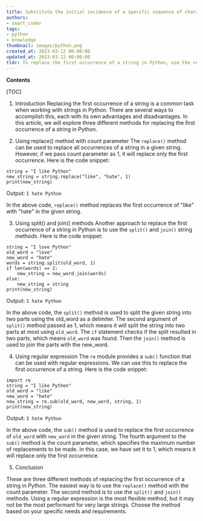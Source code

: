 ```yaml
---
title: Substitute the initial incidence of a specific sequence of characters in python
authors:
- smart_coder
tags:
- python
- knowledge
thumbnail: images/python.png
created_at: 2023-03-12 00:00:00
updated_at: 2023-03-12 00:00:00
tldr: To replace the first occurrence of a string in Python, use the replace() method with the count parameter set to 1.
---
```


**Contents**

[TOC]

1. Introduction
Replacing the first occurrence of a string is a common task when working with strings in Python. There are several ways to accomplish this, each with its own advantages and disadvantages. In this article, we will explore three different methods for replacing the first occurrence of a string in Python.

2. Using replace() method with count parameter
The `replace()` method can be used to replace all occurrences of a string in a given string. However, if we pass count parameter as 1, it will replace only the first occurrence. Here is the code snippet:

```
string = "I like Python"
new_string = string.replace("like", "hate", 1)
print(new_string)
```

Output: `I hate Python`

In the above code, `replace()` method replaces the first occurrence of "like" with "hate" in the given string.

3. Using split() and join() methods
Another approach to replace the first occurrence of a string in Python is to use the `split()` and `join()` string methods. Here is the code snippet:

```
string = "I love Python"
old_word = "love"
new_word = "hate"
words = string.split(old_word, 1)
if len(words) == 2:
    new_string = new_word.join(words)
else:
    new_string = string
print(new_string)
```

Output: `I hate Python`

In the above code, the `split()` method is used to split the given string into two parts using the old_word as a delimiter. The second argument of `split()` method passed as 1, which means it will split the string into two parts at most using `old_word`. The `if` statement checks if the split resulted in two parts, which means `old_word` was found. Then the `join()` method is used to join the parts with the new_word.

4. Using regular expression
The `re` module provides a `sub()` function that can be used with regular expressions. We can use this to replace the first occurrence of a string. Here is the code snippet:

```
import re
string = "I like Python"
old_word = "like"
new_word = "hate"
new_string = re.sub(old_word, new_word, string, 1)
print(new_string)
```

Output: `I hate Python`

In the above code, the `sub()` method is used to replace the first occurrence of `old_word` with `new_word` in the given string. The fourth argument to the `sub()` method is the count parameter, which specifies the maximum number of replacements to be made. In this case, we have set it to 1, which means it will replace only the first occurrence.

5. Conclusion

These are three different methods of replacing the first occurrence of a string in Python. The easiest way is to use the `replace()` method with the count parameter. The second method is to use the `split()` and `join()` methods. Using a regular expression is the most flexible method, but it may not be the most performant for very large strings. Choose the method based on your specific needs and requirements.
